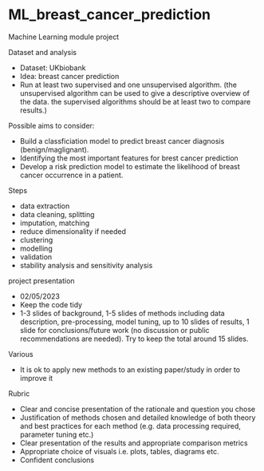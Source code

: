 # ML_breast_cancer_prediction
Machine Learning module project

Dataset and analysis 
- Dataset: UKbiobank
- Idea: breast cancer prediction
- Run at least two supervised and one unsupervised algorithm. (the unsupervised algorithm can be used to give a descriptive overview of the data. the supervised algorithms should be at least two to compare results.) 


Possible aims to consider:
- Build a classficiation model to predict breast cancer diagnosis (benign/maglignant).
- Identifying the most important features for brest cancer prediction 
- Develop a risk prediction model to estimate the likelihood of breast cancer occurrence in a patient. 

Steps 
- data extraction 
- data cleaning, splitting 
- imputation, matching
- reduce dimensionality if needed 
- clustering 
- modelling 
- validation 
- stability analysis and sensitivity analysis

project presentation 
- 02/05/2023 
- Keep the code tidy
- 1-3 slides of background, 1-5 slides of methods including data description, pre-processing, model tuning, up to 10 slides of results, 1 slide for conclusions/future work (no discussion or public recommendations are needed). Try to keep the total around 15 slides.

Various
- It is ok to apply new methods to an existing paper/study in order to improve it

Rubric 
- Clear and concise presentation of the rationale and question you chose
- Justification of methods chosen and detailed knowledge of both theory and best practices for each method (e.g. data processing required, parameter tuning etc.)
- Clear presentation of the results and appropriate comparison metrics
- Appropriate choice of visuals i.e. plots, tables, diagrams etc.
- Confident conclusions
